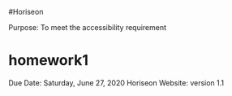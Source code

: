 #Horiseon

Purpose: To meet the accessibility requirement 



# homework1
Due Date: Saturday, June 27, 2020
Horiseon Website: version 1.1

